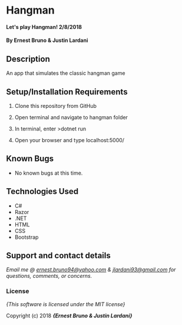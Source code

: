 # Hangman

#### Let's play Hangman! 2/8/2018

#### By **Ernest Bruno & Justin Lardani**

## Description

An app that simulates the classic hangman game


## Setup/Installation Requirements

1. Clone this repository from GitHub

2. Open terminal and navigate to hangman folder

3. In terminal, enter >dotnet run

4. Open your browser and type localhost:5000/


## Known Bugs

* No known bugs at this time.

## Technologies Used
* C#
* Razor
* .NET
* HTML
* CSS
* Bootstrap

## Support and contact details

_Email me @ ernest.bruno94@yahoo.com & jlardani93@gmail.com for questions, comments, or concerns._

### License

*{This software is licensed under the MIT license}*

Copyright (c) 2018 **_{Ernest Bruno & Justin Lardani}_**
